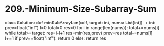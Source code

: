 # 209.-Minimum-Size-Subarray-Sum
class Solution:
    def minSubArrayLen(self, target: int, nums: List[int]) -> int:
        prev=float("inf")
        l=0
        total=0
        res=0
        for i in range(len(nums)):
            total+=nums[i]
            while total>=target:
                res=i-l+1
                res=min(res,prev)
                prev=res
                total-=nums[l]
                l+=1
        if prev==float("inf"):
            return 0
        else:
            return res
